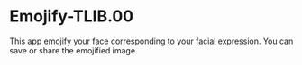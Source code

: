 # Emojify-TLIB.00

This app emojify your face corresponding to your facial expression.
You can save or share the emojified image.
